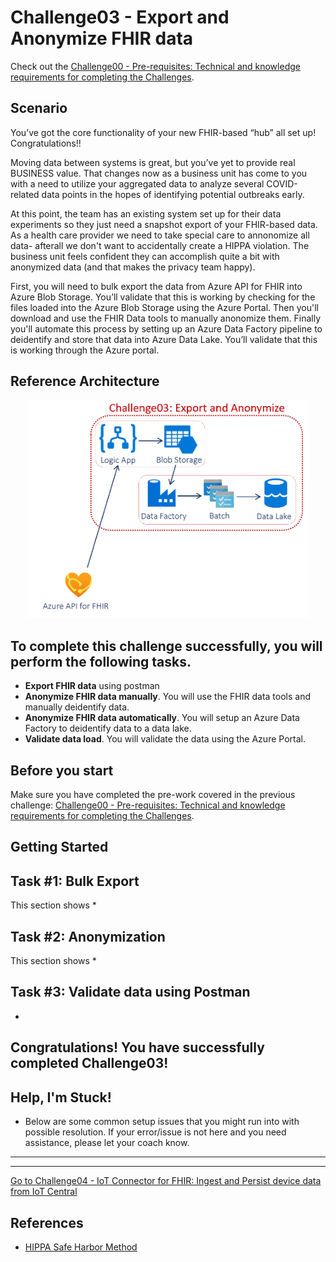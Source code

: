 # Challenge03 - Export and Anonymize FHIR data

Check out the [Challenge00 - Pre-requisites: Technical and knowledge requirements for completing the Challenges](../Challenge00-Prerequistes/ReadMe.md).

## Scenario
You’ve got the core functionality of your new FHIR-based “hub” all set up! Congratulations!!

Moving data between systems is great, but you’ve yet to provide real BUSINESS value. That changes now as a business unit has come to you with a need to utilize your aggregated data to analyze several COVID-related data points in the hopes of identifying potential outbreaks early.

At this point, the team has an existing system set up for their data experiments so they just need a snapshot export of your FHIR-based data. As a health care provider we need to take special care to annonomize all data- afterall we don't want to accidentally create a HIPPA violation.    The business unit feels confident they can accomplish quite a bit with anonymized data (and that makes the privacy team happy).

First, you will need to bulk export the data from Azure API for FHIR into Azure Blob Storage. You’ll validate that this is working by checking for the files loaded into the Azure Blob Storage using the Azure Portal. Then you'll download and use the FHIR Data tools to manually anonomize them.  Finally you'll automate this process by setting up an Azure Data Factory pipeline to deidentify and store that data into Azure Data Lake. You’ll validate that this is working through the Azure portal.

## Reference Architecture
<center><img src="../images/challenge03-architecture.png" width="450"></center>


## To complete this challenge successfully, you will perform the following tasks.

* **Export FHIR data** using postman
* **Anonymize FHIR data manually**. You will use the FHIR data tools and manually deidentify data.
* **Anonymize FHIR data automatically**. You will setup an Azure Data Factory to deidentify data to a data lake.
* **Validate data load**. You will validate the data using the Azure Portal.

## Before you start

Make sure you have completed the pre-work covered in the previous challenge: [Challenge00 - Pre-requisites: Technical and knowledge requirements for completing the Challenges](../Challenge00-Prerequistes/ReadMe.md).

## Getting Started

## Task #1: Bulk Export
This section shows 
*

## Task #2: Anonymization
This section shows 
*

## Task #3: Validate data using Postman
* 

## Congratulations! You have successfully completed Challenge03!

## Help, I'm Stuck!
* Below are some common setup issues that you might run into with possible resolution. If your error/issue is not here and you need assistance, please let your coach know.

***

***

[Go to Challenge04 - IoT Connector for FHIR: Ingest and Persist device data from IoT Central](../Challenge04-IoTFHIRConnector/ReadMe.md)

## References
* [HIPPA Safe Harbor Method](https://www.hhs.gov/hipaa/for-professionals/privacy/special-topics/de-identification/index.html)